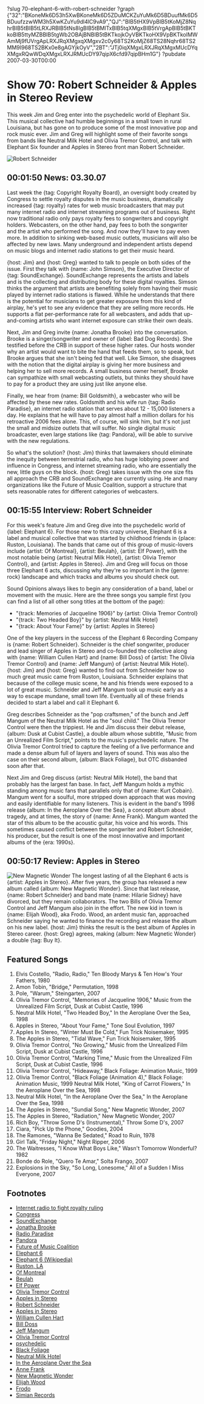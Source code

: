 ?slug 70-elephant-6-with-robert-schneider
?graph {"32":"BKoneMk6D53h5XwBKoneMk6D5ZDuMCKZuYuMk6D5BDuufMk6D5BDuufzzwWM3h5XwKZuYu9dl4lC9vA9","QJ":"BIB5tHX9VpBIB5tKoMjZ8NqhrBIB5tBIB5tLRXJRBIB5tNs8lgBIB5tBMlTxBIB5tqXMgxBIB5tVrgApBIB5tBKTkoBIB5ttyMZBBIB5tgWb2OBAjBNBIB5tBKTkojkOyVBKTkoHX9VpBKTkoIMWAmMj9fUVrgApLRXJRqXMgxqXMgxv2c0y68TS2KoMjZ68TS28Nqhr68TS2MM9I968TS2BKx0e8gAGYjkOyV","2BT":"JTj0iqXMgxLRXJRqXMgxMUcDYqXMgxRQwWDqXMgxLRXJRMUcDY97qipX6cfd97qipBHm1G"}
?pubdate 2007-03-30T00:00

# Show 70: Robert Schneider & Apples in Stereo Review
This week Jim and Greg enter into the psychedelic world of Elephant Six. This musical collective had humble beginnings in a small town in rural Louisiana, but has gone on to produce some of the most innovative pop and rock music ever. Jim and Greg will highlight some of their favorite songs from bands like Neutral Milk Hotel and Olivia Tremor Control, and talk with Elephant Six founder and Apples in Stereo front man Robert Schneider.

![Robert Schneider](//static.soundopinions.org/images/2007/RobertSchneider1.jpeg)

## 00:01:50 News: 03.30.07
Last week the {tag: Copyright Royalty Board}, an oversight body created by Congress to settle royalty disputes in the music business, dramatically increased {tag: royalty} rates for web music broadcasters that may put many internet radio and internet streaming programs out of business. Right now traditional radio only pays royalty fees to songwriters and copyright holders. Webcasters, on the other hand, pay fees to both the songwriter and the artist who performed the song. And now they'll have to pay even more. In addition to sinking web-based music outlets, musicians will also be affected by new laws. Many underground and independent artists depend on music blogs and internet radio stations to get their music heard.

{host: Jim} and {host: Greg} wanted to talk to people on both sides of the issue. First they talk with {name: John Simson}, the Executive Director of {tag: SoundExchange}. SoundExchange represents the artists and labels and is the collecting and distributing body for these digital royalties. Simson thinks the argument that artists are benefiting solely from having their music played by internet radio stations is flawed. While he understands that there is the potential for musicians to get greater exposure from this kind of airplay, he's yet to see any evidence that they are selling more records. He supports a flat per-performance rate for all webcasters, and adds that up-and-coming artists who want internet exposure can strike their own deals.

Next, Jim and Greg invite {name: Jonatha Brooke} into the conversation. Brooke is a singer/songwriter and owner of {label: Bad Dog Records}. She testified before the CRB in support of these higher rates. Our hosts wonder why an artist would want to bite the hand that feeds them, so to speak, but Brooke argues that she isn't being fed that well. Like Simson, she disagrees with the notion that the digital airplay is giving her more business and helping her to sell more records. A small business owner herself, Brooke can sympathize with small webcasting outlets, but thinks they should have to pay for a product they are using just like anyone else.

Finally, we hear from {name: Bill Goldsmith}, a webcaster who will be affected by these new rates. Goldsmith and his wife run {tag: Radio Paradise}, an internet radio station that serves about 12 - 15,000 listeners a day. He explains that he will have to pay almost half a million dollars for his retroactive 2006 fees alone. This, of course, will sink him, but it's not just the small and midsize outlets that will suffer. No single digital music broadcaster, even large stations like {tag: Pandora}, will be able to survive with the new regulations.

So what's the solution? {host: Jim} thinks that lawmakers should eliminate the inequity between terrestrial radio, who has huge lobbying power and influence in Congress, and internet streaming radio, who are essentially the new, little guys on the block. {host: Greg} takes issue with the one size fits all approach the CRB and SoundExchange are currently using. He and many organizations like the Future of Music Coalition, support a structure that sets reasonable rates for different categories of webcasters.

## 00:15:55 Interview: Robert Schneider
For this week's feature Jim and Greg dive into the psychedelic world of {label: Elephant 6}. For those new to this crazy universe, Elephant 6 is a label and musical collective that was started by childhood friends in {place: Ruston, Louisiana}. The bands that came out of this group of music-lovers include {artist: Of Montreal}, {artist: Beulah}, {artist: Elf Power}, with the most notable being {artist: Neutral Milk Hotel}, {artist: Olivia Tremor Control}, and {artist: Apples in Stereo}. Jim and Greg will focus on those three Elephant 6 acts, discussing why they're so important in the {genre: rock} landscape and which tracks and albums you should check out.

Sound Opinions always likes to begin any consideration of a band, label or movement with the music. Here are the three songs you sample first (you can find a list of all other song titles at the bottom of the page):

- "{track: Memories of Jacqueline 1906}" by {artist: Olivia Tremor Control}
- "{track: Two Headed Boy}" by {artist: Neutral Milk Hotel}
- "{track: About Your Fame}" by {artist: Apples in Stereo}

One of the key players in the success of the Elephant 6 Recording Company is {name: Robert Schneider}. Schneider is the chief songwriter, producer and lead singer of Apples in Stereo and co-founded the collective along with {name: William Cullen Hart} and {name: Bill Doss} of {artist: The Olivia Tremor Control} and {name: Jeff Mangum} of {artist: Neutral Milk Hotel}. {host: Jim} and {host: Greg} wanted to find out from Schneider how so much great music came from Ruston, Louisiana. Schneider explains that because of the college music scene, he and his friends were exposed to a lot of great music. Schneider and Jeff Mangum took up music early as a way to escape mundane, small town life. Eventually all of these friends decided to start a label and call it Elephant 6.

Greg describes Schneider as the "pop craftsmen," of the bunch and Jeff Mangum of the Neutral Milk Hotel as the "soul child." The Olivia Tremor Control were then the trippiest. He and Jim discuss their debut release, {album: Dusk at Cubist Castle}, a double album whose subtitle, "Music from an Unrealized Film Script," points to the music's psychedelic nature. The Olivia Tremor Control tried to capture the feeling of a live performance and made a dense album full of layers and layers of sound. This was also the case on their second album, {album: Black Foliage}, but OTC disbanded soon after that.

Next Jim and Greg discuss {artist: Neutral Milk Hotel}, the band that probably has the largest fan base. In fact, Jeff Mangum holds a mythic standing among music fans that parallels only that of {name: Kurt Cobain}. Mangum went for a soulful, more stripped down approach that was moving and easily identifiable for many listeners. This is evident in the band's 1998 release {album: In the Aeroplane Over the Sea}, a concept album about tragedy, and at times, the story of {name: Anne Frank}. Mangum wanted the star of this album to be the acoustic guitar, his voice and his words. This sometimes caused conflict between the songwriter and Robert Schneider, his producer, but the result is one of the most innovative and important albums of the {era: 1990s}.

## 00:50:17 Review: Apples in Stereo
![New Magnetic Wonder](http://is2.mzstatic.com/image/thumb/Music/v4/a7/bf/99/a7bf99b0-64f9-45c5-e8ae-868b1f97b1a6/source/600x600bb.jpg "2729853/213698280")
The longest lasting of all the Elephant 6 acts is {artist: Apples in Stereo}. After five years, the group has released a new album called {album: New Magnetic Wonder}. Since that last release, {name: Robert Schneider} and band mate {name: Hilarie Sidney} have divorced, but they remain collaborators. The two Bills of Olivia Tremor Control and Jeff Mangum also join in the effort. The new kid in town is {name: Elijah Wood}, aka Frodo. Wood, an ardent music fan, approached Schneider saying he wanted to finance the recording and release the album on his new label. {host: Jim} thinks the result is the best album of Apples in Stereo career. {host: Greg} agrees, making {album: New Magnetic Wonder} a double {tag: Buy It}.


## Featured Songs
1. Elvis Costello, "Radio, Radio," Ten Bloody Marys & Ten How's Your Fathers, 1980
2. Amon Tobin, "Bridge," Permutation, 1998
3. Pole, "Warum," Steingarten, 2007
4. Olivia Tremor Control, "Memories of Jacqueline 1906," Music from the Unrealized Film Script, Dusk at Cubist Castle, 1996
5. Neutral Milk Hotel, "Two Headed Boy," In the Aeroplane Over the Sea, 1998
6. Apples in Stereo, "About Your Fame," Tone Soul Evolution, 1997
7. Apples In Stereo, "Winter Must Be Cold," Fun Trick Noisemaker, 1995
8. The Apples in Stereo, "Tidal Wave," Fun Trick Noisemaker, 1995
9. Olivia Tremor Control, "No Growing," Music from the Unrealized Film Script, Dusk at Cubist Castle, 1996
10. Olivia Tremor Control, "Marking Time," Music from the Unrealized Film Script, Dusk at Cubist Castle, 1996
11. Olivia Tremor Control, "Hideaway," Black Foliage: Animation Music, 1999
12. Olivia Tremor Control, "Black Foliage (Animation 4)," Black Foliage: Animation Music, 1999 Neutral Milk Hotel, "King of Carrot Flowers," In the Aeroplane Over the Sea, 1998
13. Neutral Milk Hotel, "In the Aeroplane Over the Sea," In the Aeroplane Over the Sea, 1998
14. The Apples in Stereo, "Sundial Song," New Magnetic Wonder, 2007
15. The Apples in Stereo, "Radiation," New Magnetic Wonder, 2007
16. Rich Boy, "Throw Some D's (Instrumental)," Throw Some D's, 2007
17. Ciara, "Pick Up the Phone," Goodies, 2004
18. The Ramones, "Wanna Be Sedated," Road to Ruin, 1978
19. Girl Talk, "Friday Night," Night Ripper, 2006
20. The Waitresses, "I Know What Boys Like," Wasn't Tomorrow Wonderful? 1982
21. Bonde do Role, "Quero Te Amar," Solta Frango, 2007
22. Explosions in the Sky, "So Long, Lonesome," All of a Sudden I Miss Everyone, 2007

## Footnotes
- [Internet radio to fight royalty ruling](http://money.cnn.com/2007/03/14/technology/radio_streaming/?postversion=2007031507)
- [Congress](http://www.congress.org/congressorg/home/)
- [SoundExchange](http://www.soundexchange.com/)
- [Jonatha Brooke](http://www.jonathabrooke.com/)
- [Radio Paradise](http://www.radioparadise.com/)
- [Pandora](http://www.pandora.com/)
- [Future of Music Coalition](http://www.futureofmusic.org/news/webcastingrates07.cfm)
- [Elephant 6](http://www.elephant6.com/)
- [Elephant 6 (Wikipedia)](http://en.wikipedia.org/wiki/Elephant_6)
- [Ruston, LA](http://www.rustonlouisiana.com/)
- [Of Montreal](http://www.ofmontreal.net/flashsite/index.html)
- [Beulah](http://www.allmusic.com/cg/amg.dll?p=amg&sql=11:09fuxq9jldke)
- [Elf Power](http://www.elfpower.com/)
- [Olivia Tremor Control](http://en.wikipedia.org/wiki/The_Olivia_Tremor_Control)
- [Apples in Stereo](http://applesinstereo.com/)
- [Robert Schneider](http://en.wikipedia.org/wiki/Robert_Schneider)
- [Apples in Stereo](http://www.allmusic.com/cg/amg.dll?p=amg&sql=11:wjfuxq8gldfe)
- [William Cullen Hart](http://en.wikipedia.org/wiki/Will_Cullen_Hart)
- [Bill Doss](http://en.wikipedia.org/wiki/Bill_Doss)
- [Jeff Mangum](http://en.wikipedia.org/wiki/Jeff_Mangum)
- [Olivia Tremor Control](http://www.allmusic.com/cg/amg.dll?p=amg&sql=11:3ifyxq9hld6e)
- [psychedelic](http://www.britannica.com/psychedelic/trip_main.html)
- [Black Foliage](http://www.amazon.com/Black-Foliage-Animation-Olivia-Control/dp/B00000I90W)
- [Neutral Milk Hotel](http://www.allmusic.com/cg/amg.dll?p=amg&sql=11:hiftxq9hld6e)
- [In the Aeroplane Over the Sea](http://en.wikipedia.org/wiki/In_the_Aeroplane_Over_the_Sea)
- [Anne Frank](http://www.annefrank.com/)
- [New Magnetic Wonder](http://www.metacritic.com/music/artists/applesinstereo/newmagneticwonder?q=new%20magnetic%20wonder)
- [Elijah Wood](http://www.imdb.com/name/nm0000704/)
- [Frodo](http://images.google.com/images?q=frodo&ie=UTF-8&oe=UTF-8&aq=t&rls=org.mozilla:en-US:official&client=firefox-a&um=1&sa=N&tab=wi)
- [Simian Records](http://en.wikipedia.org/wiki/Simian_Records)
